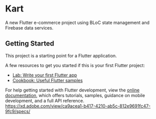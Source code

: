 # Kart

A new Flutter e-commerce project using BLoC state management and Firebase data services.


## Getting Started

This project is a starting point for a Flutter application.

A few resources to get you started if this is your first Flutter project:

- [Lab: Write your first Flutter app](https://docs.flutter.dev/get-started/codelab)
- [Cookbook: Useful Flutter samples](https://docs.flutter.dev/cookbook)

For help getting started with Flutter development, view the
[online documentation](https://docs.flutter.dev/), which offers tutorials,
samples, guidance on mobile development, and a full API reference.
https://xd.adobe.com/view/ca9acea1-b417-4210-ab5c-812e9691fc47-9fc9/specs/
